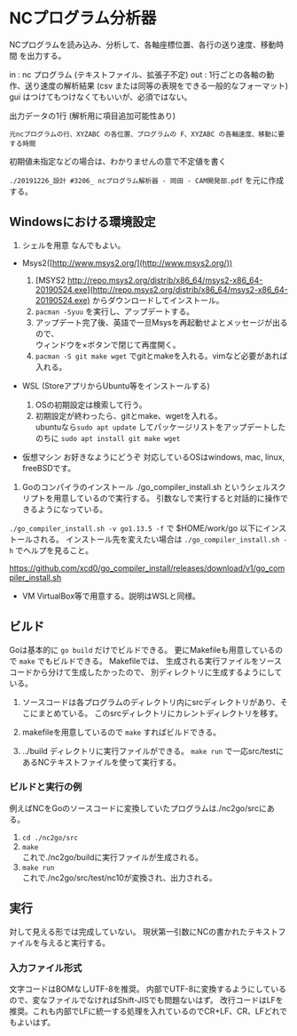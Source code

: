 # NCプログラム分析器

NCプログラムを読み込み、分析して、各軸座標位置、各行の送り速度、移動時間 を出力する。

in : nc プログラム (テキストファイル、拡張子不定)
out : 1行ごとの各軸の動作、送り速度の解析結果 (csv または同等の表現をできる一般的なフォーマット)
gui はつけてもつけなくてもいいが、必須ではない。

出力データの1行 (解析用に項目追加可能性あり)

```
元ncプログラムの行、XYZABC の各位置、プログラムの F、XYZABC の各軸速度、移動に要する時間
```

初期値未指定などの場合は、わかりませんの意で不定値を書く


`./20191226_設計 #3206_ ncプログラム解析器 - 岡田 - CAM開発部.pdf` を元に作成する。

## Windowsにおける環境設定

1. シェルを用意
なんでもよい。

* Msys2([http://www.msys2.org/](http://www.msys2.org/))
	1. [MSYS2 http://repo.msys2.org/distrib/x86_64/msys2-x86_64-20190524.exe](http://repo.msys2.org/distrib/x86_64/msys2-x86_64-20190524.exe) からダウンロードしてインストール。
	1. `pacman -Syuu` を実行し、アップデートする。
	1. アップデート完了後、英語で一旦Msysを再起動せよとメッセージが出るので、  
	ウィンドウを×ボタンで閉じて再度開く。
	1. `pacman -S git make wget` でgitとmakeを入れる。vimなど必要があれば入れる。


* WSL (StoreアプリからUbuntu等をインストールする)
	1. OSの初期設定は検索して行う。
	1. 初期設定が終わったら、gitとmake、wgetを入れる。  
	ubuntuなら`sudo apt update` してパッケージリストをアップデートしたのちに `sudo apt install git make wget`

* 仮想マシン
	お好きなようにどうぞ
	対応しているOSはwindows, mac, linux, freeBSDです。

1. Goのコンパイラのインストール
./go_compiler_install.sh というシェルスクリプトを用意しているので実行する。
引数なしで実行すると対話的に操作できるようになっている。

`./go_compiler_install.sh -v go1.13.5 -f` で $HOME/work/go 以下にインストールされる。
インストール先を変えたい場合は `./go_compiler_install.sh -h` でヘルプを見ること。

https://github.com/xcd0/go_compiler_install/releases/download/v1/go_compiler_install.sh

* VM
VirtualBox等で用意する。説明はWSLと同様。

## ビルド
Goは基本的に `go build` だけでビルドできる。
更にMakefileも用意しているので `make` でもビルドできる。
Makefileでは、 生成される実行ファイルをソースコードから分けて生成したかったので、
別ディレクトリに生成するようにしている。

1. ソースコードは各プログラムのディレクトリ内にsrcディレクトリがあり、そこにまとめている。
このsrcディレクトリにカレントディレクトリを移す。


2. makefileを用意しているので `make` すればビルドできる。

3. ../build ディレクトリに実行ファイルができる。
`make run` で一応src/testにあるNCテキストファイルを使って実行する。

### ビルドと実行の例
例えばNCをGoのソースコードに変換していたプログラムは./nc2go/srcにある。

1. `cd ./nc2go/src`
2. `make`  
これで./nc2go/buildに実行ファイルが生成される。
3. `make run`  
これで./nc2go/src/test/nc10が変換され、出力される。

## 実行
対して見える形では完成していない。
現状第一引数にNCの書かれたテキストファイルを与えると実行する。

### 入力ファイル形式
文字コードはBOMなしUTF-8を推奨。
内部でUTF-8に変換するようにしているので、変なファイルでなければShift-JISでも問題ないはず。
改行コードはLFを推奨。これも内部でLFに統一する処理を入れているのでCR+LF、CR、LFどれでもよいはず。



